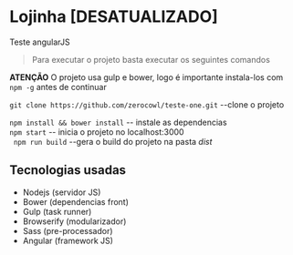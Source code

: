 # Lojinha [DESATUALIZADO]
Teste angularJS
> Para executar o projeto basta executar os seguintes comandos 

**ATENÇÃO** O projeto usa gulp e bower, logo é importante instala-los com `` npm -g `` antes de continuar

``git clone https://github.com/zerocowl/teste-one.git``  --clone o projeto

``npm install && bower install`` -- instale as dependencias  
`` npm start `` -- inicia o projeto no localhost:3000  
`` npm run build`` --gera o build do projeto na pasta _dist_

## Tecnologias usadas


- Nodejs (servidor JS) 
- Bower (dependencias front)
- Gulp (task runner)
- Browserify (modularizador)
- Sass (pre-processador)
- Angular (framework JS)


